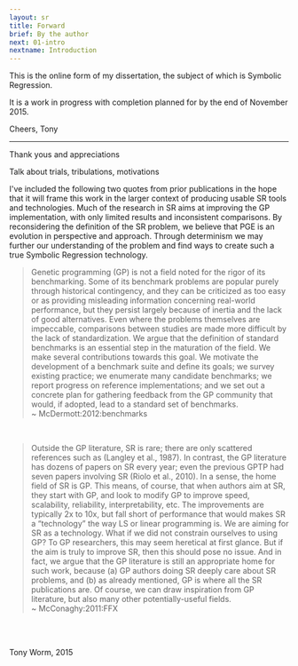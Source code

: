 ```yaml
---
layout: sr
title: Forward
brief: By the author
next: 01-intro
nextname: Introduction
---
```




This is the online form of my dissertation,
the subject of which is Symbolic Regression.

It is a work in progress with completion
planned for by the end of November 2015.

Cheers,
Tony

--- 

Thank yous and appreciations

Talk about trials, tribulations, motivations




I've included the following 
two quotes from prior publications
in the hope that it will frame this work in the 
larger context of producing usable SR tools and technologies.
Much of the research in SR aims at improving
the GP implementation, with only limited results and inconsistent comparisons.
By reconsidering the definition of the SR problem,
we believe that PGE is an evolution in perspective and approach.
Through determinism 
we may further our understanding of the problem
and find ways 
to create such a true Symbolic Regression technology.

<blockquote>
	
Genetic programming (GP) is not a field noted for the rigor
of its benchmarking. Some of its benchmark problems are
popular purely through historical contingency, and they can
be criticized as too easy or as providing misleading information 
concerning real-world performance, but they persist
largely because of inertia and the lack of good alternatives.
Even where the problems themselves are impeccable, comparisons 
between studies are made more difficult by the lack
of standardization. We argue that the definition of standard
benchmarks is an essential step in the maturation of the
field. We make several contributions towards this goal. We
motivate the development of a benchmark suite and define
its goals; we survey existing practice; we enumerate many
candidate benchmarks; we report progress on reference 
implementations; and we set out a concrete plan for gathering
feedback from the GP community that would, if adopted,
lead to a standard set of benchmarks.
<br>
<span class="right">
	~ McDermott:2012:benchmarks
</span>
</blockquote>

<br>

<blockquote>
	
Outside the GP literature, SR is rare; there are only scattered references such
as (Langley et al., 1987). In contrast, the GP literature has dozens of papers on
SR every year; even the previous GPTP had seven papers involving SR (Riolo
et al., 2010). In a sense, the home field of SR is GP. This means, of course,
that when authors aim at SR, they start with GP, and look to modify GP to
improve speed, scalability, reliability, interpretability, etc. The improvements
are typically 2x to 10x, but fall short of performance that would makes SR a
“technology” the way LS or linear programming is.
We are aiming for SR as a technology. What if we did not constrain ourselves
to using GP? To GP researchers, this may seem heretical at first glance. But if
the aim is truly to improve SR, then this should pose no issue. And in fact, we
argue that the GP literature is still an appropriate home for such work, because
(a) GP authors doing SR deeply care about SR problems, and (b) as already
mentioned, GP is where all the SR publications are. Of course, we can draw
inspiration from GP literature, but also many other potentially-useful fields.
<br>
<span class="right">
	~ McConaghy:2011:FFX
</span>
</blockquote>

<br><br>

Tony Worm, 2015


<br><br>

